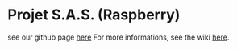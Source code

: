 # Projet S.A.S. (Raspberry)

see our github page [here](https://Projet-SAS.github.io)
For more informations, see the wiki [here](https://github.com/Projet-SAS/Raspberry-projet-S.A.S./wiki).